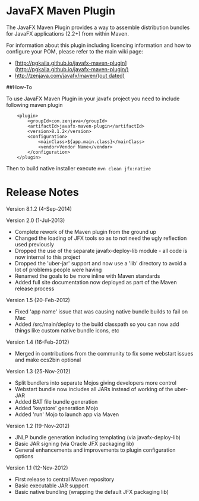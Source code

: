 JavaFX Maven Plugin
===================

The JavaFX Maven Plugin provides a way to assemble distribution bundles for JavaFX applications (2.2+) from within Maven.
 
For information about this plugin including licencing information and how to configure your POM, please refer to the main wiki page: 

* [http://pgkaila.github.io/javafx-maven-plugin](http://pgkaila.github.io/javafx-maven-plugin/)
* [http://zenjava.com/javafx/maven/(out dated)](http://zenjava.com/javafx/maven/)


##How-To

To use JavaFX Maven Plugin in your javafx project you need to include following maven plugin

        <plugin>
            <groupId>com.zenjava</groupId>
            <artifactId>javafx-maven-plugin</artifactId>
            <version>8.1.2</version>
            <configuration>
                <mainClass>${app.main.class}</mainClass>
                <vendor>Vendor Name</vendor>
            </configuration>
        </plugin>
        
Then to build native installer execute `mvn clean jfx:native`

Release Notes
================

Version 8.1.2 (4-Sep-2014)

Version 2.0 (1-Jul-2013)

* Complete rework of the Maven plugin from the ground up
* Changed the loading of JFX tools so as to not need the ugly reflection used previously
* Dropped the use of the separate javafx-deploy-lib module - all code is now internal to this project
* Dropped the 'uber-jar' support and now use a 'lib' directory to avoid a lot of problems people were having
* Renamed the goals to be more inline with Maven standards
* Added full site documentation now deployed as part of the Maven release process

Version 1.5 (20-Feb-2012)

* Fixed 'app name' issue that was causing native bundle builds to fail on Mac
* Added /src/main/deploy to the build classpath so you can now add things like custom native bundle icons, etc

Version 1.4 (16-Feb-2012)

* Merged in contributions from the community to fix some webstart issues and make ccs2bin optional

Version 1.3 (25-Nov-2012)

* Split bundlers into separate Mojos giving developers more control
* Webstart bundle now includes all JARs instead of working of the uber-JAR
* Added BAT file bundle generation 
* Added 'keystore' generation Mojo
* Added 'run' Mojo to launch app via Maven

Version 1.2 (19-Nov-2012)

* JNLP bundle generation including templating (via javafx-deploy-lib)
* Basic JAR signing (via Oracle JFX packaging lib)
* General enhancements and improvements to plugin configuration options

Version 1.1 (12-Nov-2012)

* First release to central Maven repository
* Basic executable JAR support
* Basic native bundling (wrapping the default JFX packaging lib)
